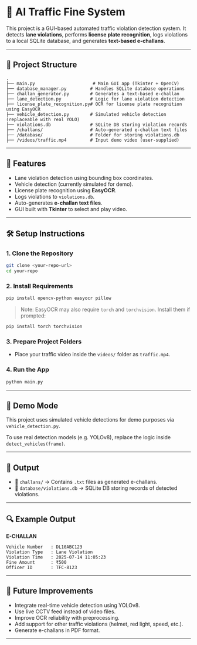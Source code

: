 # 🚦 AI Traffic Fine System

This project is a GUI-based automated traffic violation detection system. It detects **lane violations**, performs **license plate recognition**, logs violations to a local SQLite database, and generates **text-based e-challans**.

---

## 📁 Project Structure

```
.
├── main.py                      # Main GUI app (Tkinter + OpenCV)
├── database_manager.py         # Handles SQLite database operations
├── challan_generator.py        # Generates a text-based e-challan
├── lane_detection.py           # Logic for lane violation detection
├── license_plate_recognition.py# OCR for license plate recognition using EasyOCR
├── vehicle_detection.py        # Simulated vehicle detection (replaceable with real YOLO)
├── violations.db               # SQLite DB storing violation records
├── /challans/                  # Auto-generated e-challan text files
├── /database/                  # Folder for storing violations.db
├── /videos/traffic.mp4         # Input demo video (user-supplied)
```

---

## 🚀 Features

- Lane violation detection using bounding box coordinates.
- Vehicle detection (currently simulated for demo).
- License plate recognition using **EasyOCR**.
- Logs violations to `violations.db`.
- Auto-generates **e-challan text files**.
- GUI built with **Tkinter** to select and play video.

---

## 🛠️ Setup Instructions

### 1. Clone the Repository

```bash
git clone <your-repo-url>
cd your-repo
```

### 2. Install Requirements

```bash
pip install opencv-python easyocr pillow
```

> Note: EasyOCR may also require `torch` and `torchvision`. Install them if prompted:
```bash
pip install torch torchvision
```

### 3. Prepare Project Folders

- Place your traffic video inside the `videos/` folder as `traffic.mp4`.

### 4. Run the App

```bash
python main.py
```

---

## 🧪 Demo Mode

This project uses simulated vehicle detections for demo purposes via `vehicle_detection.py`.

To use real detection models (e.g. YOLOv8), replace the logic inside `detect_vehicles(frame)`.

---

## 📂 Output

- 📁 `challans/` → Contains `.txt` files as generated e-challans.
- 📁 `database/violations.db` → SQLite DB storing records of detected violations.

---

## 🔍 Example Output

**E-CHALLAN**
```
Vehicle Number   : DL10ABC123
Violation Type   : Lane Violation
Violation Time   : 2025-07-14 11:05:23
Fine Amount      : ₹500
Officer ID       : TFC-8123
```

---

## 📌 Future Improvements

- Integrate real-time vehicle detection using YOLOv8.
- Use live CCTV feed instead of video files.
- Improve OCR reliability with preprocessing.
- Add support for other traffic violations (helmet, red light, speed, etc.).
- Generate e-challans in PDF format.

---

